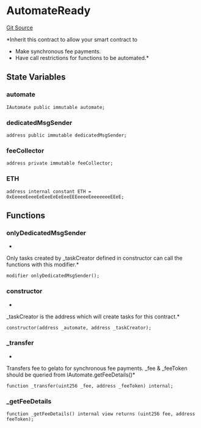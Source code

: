 # AutomateReady
[Git Source](https://github.com/supafinance/supa-foundry/blob/00eb35447ebc05e824f31afa1581898206764621/src/gelato/AutomateReady.sol)

*Inherit this contract to allow your smart contract to
- Make synchronous fee payments.
- Have call restrictions for functions to be automated.*


## State Variables
### automate

```solidity
IAutomate public immutable automate;
```


### dedicatedMsgSender

```solidity
address public immutable dedicatedMsgSender;
```


### feeCollector

```solidity
address private immutable feeCollector;
```


### ETH

```solidity
address internal constant ETH = 0xEeeeeEeeeEeEeeEeEeEeeEEEeeeeEeeeeeeeEEeE;
```


## Functions
### onlyDedicatedMsgSender

*
Only tasks created by _taskCreator defined in constructor can call
the functions with this modifier.*


```solidity
modifier onlyDedicatedMsgSender();
```

### constructor

*
_taskCreator is the address which will create tasks for this contract.*


```solidity
constructor(address _automate, address _taskCreator);
```

### _transfer

*
Transfers fee to gelato for synchronous fee payments.
_fee & _feeToken should be queried from IAutomate.getFeeDetails()*


```solidity
function _transfer(uint256 _fee, address _feeToken) internal;
```

### _getFeeDetails


```solidity
function _getFeeDetails() internal view returns (uint256 fee, address feeToken);
```

